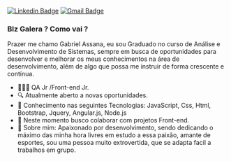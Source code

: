 [![Linkedin Badge](https://img.shields.io/badge/-LinkedIn-blue?style=flat-square&logo=Linkedin&logoColor=white&link=https://www.linkedin.com/in/gabriel-vieira-assana-62405414a/)](https://www.linkedin.com/in/gabriel-vieira-assana-62405414a/)
[![Gmail Badge](https://img.shields.io/badge/-Gmail-c14438?style=flat-square&logo=Gmail&logoColor=white&link=mailto:contato.gabrielhhz2@gmail.com)](mailto:contato.gabrielhhz2@gmail.com)
### Blz Galera ? Como vai ?
Prazer me chamo Gabriel Assana, eu sou Graduado no curso de Análise e Desenvolvimento de Sistemas, sempre em busca de oportunidades para desenvolver e melhorar os meus conhecimentos na área de desenvolvimento, além de algo que possa me instruir de forma crescente e contínua.
- 👨🏻‍💻  QA Jr /Front-end Jr.
- 🔍 Atualmente aberto a novas oportunidades.
- 📰 Conhecimento nas seguintes Tecnologias: JavaScript, Css, Html, Bootstrap, Jquery, Angular.js, Node.js
- 📡 Neste momento busco colaborar com projetos Front-end.
- 💬 Sobre mim: Apaixonado por desenvolvimento, sendo dedicando o máximo das minha hora livres em estudo a essa paixão, amante de esportes, sou uma pessoa muito extrovertida, que se adapta facil a trabalhos em grupo.
